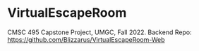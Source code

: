 # VirtualEscapeRoom
CMSC 495 Capstone Project, UMGC, Fall 2022.
Backend Repo: https://github.com/Blizzarus/VirtualEscapeRoom-Web
